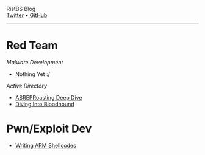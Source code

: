 RistBS Blog  
[Twitter](https://twitter.com/RistBs) • [GitHub](https://github.com/RistBS)

--- 
# Red Team
*Malware Development*     
- Nothing Yet :/

*Active Directory*      
- [ASREPRoasting Deep Dive](_posts/2022-09-26-ASREPRoasting-Deep-Dive.md)
- [Diving Into Bloodhound](_posts/2022-09-26-diving-into-bloodhound.md)

# Pwn/Exploit Dev
- [Writing ARM Shellcodes](_posts/2022-09-26-Writing-ARM-Shellcodes.md)
